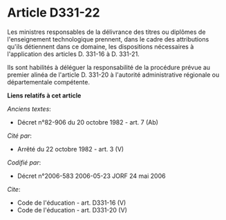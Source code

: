 # Article D331-22

Les ministres responsables de la délivrance des titres ou diplômes de l'enseignement technologique prennent, dans le cadre
des attributions qu'ils détiennent dans ce domaine, les dispositions nécessaires à l'application des articles D. 331-16 à D.
331-21. 

Ils sont habilités à déléguer la responsabilité de la procédure prévue au premier alinéa de l'article D. 331-20 à l'autorité
administrative régionale ou départementale compétente.

**Liens relatifs à cet article**

_Anciens textes_:

  - Décret n°82-906 du 20 octobre 1982 - art. 7 (Ab)

_Cité par_:

  - Arrêté du 22 octobre 1982 - art. 3 (V)

_Codifié par_:

  - Décret n°2006-583 2006-05-23 JORF 24 mai 2006

_Cite_:

  - Code de l'éducation - art. D331-16 (V)
  - Code de l'éducation - art. D331-20 (V)
